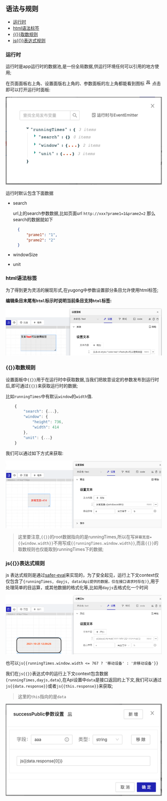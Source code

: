## 语法与规则
  - [运行时](#运行时)
  - [html语法标签](#html语法标签)
  - [{{}}取数规则](#取数规则)
  - [js{{}}表达式规则](#js表达式规则)

### 运行时

运行时是app运行时的数据池,是一份全局数据,供运行环境任何可以引用的地方使用;

在页面面板右上角、设置面版右上角的、参数面板的左上角都能看到图标 ![图片](./runicon.png) 点击即可以打开运行时面板:

![图片](./runningtime.png)

运行时默认包含下面数据

+ search
  
  url上的search参数数据,比如页面url `http://xxx?prame1=1&prame2=2` 那么search的数据就如下

  ```json
    {
        "prame1": "1",
        "prame2": "2"
    }
  ```

+ windowSize
+ unit

### html语法标签

为了得到更为灵活的展现形式,在yugong中参数设置部分条目允许使用html标签;

**编辑条目末尾有`html`标示时说明当前条目支持`html`标签:** 

![图片](./html.png)

### {{}}取数规则

设置面板中`{{}}`用于在运行时中获取数据,当我们把故意设定的参数发布到运行时后,即可通过`{{}}`来获取运行时的数据;

比如`runningTimes`中有默认`window`的`width`值.

```javascript
    {
        "search": {...},
        "window": {
            "height": 736,
            "width": 414
        },
        "unit": {...}
    }
```

我们可以通过如下方式来获取:

![图片](./getdata.png)

> 这里要注意,`{{}}`的root数据指向的是runningTimes,所以在写`屏幕宽度={{window.width}}`不用写成`{{runningTimes.window.width}}`,而且`{{}}`的取数规则也仅能取到runningTimes下的数据;

### js{{}}表达式规则 

js 表达式规则是通过[safer-eval](https://github.com/commenthol/safer-eval#readme)来实现的，为了安全起见，运行上下文context仅仅包含了`{runningTimes, dayjs, data(Api提供的数据，仅在接口请求时存在)}`,用于处理简单的目运算，或其他数据的格式化等,比如用`dayjs`去格式化一个时间

![图片](./js.png)

也可以`js{{runningTimes.window.width <= 767 ? '移动设备' : '非移动设备'}}`

我们在`js{{}}`表达式中的运行上下文context包含数据`{runningTimes,dayjs,data}`,在Api设置中`data`是接口返回的上下文,我们可以通过`js{{data.response}}`或者`js{{this.response}}`来获取;

> 这里的`this`指向的是`data`

![图片](./api.png)